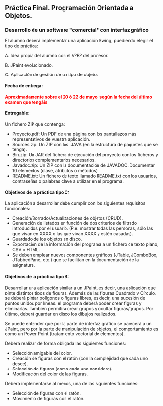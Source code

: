 ## Práctica Final. Programación Orientada a Objetos. 

### Desarrollo de un software "comercial" con interfaz gráfico 

El alumno deberá implementar una aplicación Swing, puediendo elegir el tipo de práctica:

 A. Idea propia del alumno con el VºBº del profesor.
 
 B. JPaint evolucionado.

 C. Aplicación de gestión de un tipo de objeto.

#### Fecha de entrega:

<span style="color:red;font-weight:bold">Aproximadamente sobre el 20 ó 22 de mayo, según la fecha del último examen que tengáis</span>


#### Entregable:

Un fichero ZIP que contenga:
- Proyecto.pdf: Un PDF de una página con los pantallazos más representativos de vuestra aplicación.
- Sources.zip: Un ZIP con los .JAVA (en la estructura de paquetes que se tenga).
- Bin.zip: Un JAR del fichero de ejecución del proyecto con los ficheros y directorios complementarios necesarios.
- Javadoc.zip: Un ZIP con la documentación de JAVADOC. Documentar 10 elementos (clase, atributos o métodos).
- README.txt: Un fichero de texto llamado README.txt con los usuarios, contraseñas o palabras clave a utilizar en el programa. 

#### Objetivos de la práctica tipo C:

La aplicación a desarrollar debe cumplir con los siguientes requisitos funcionales:

- Creación/Borrado/Actualizaciones de objetos (CRUD).
- Generación de listados en función de dos criterios de filtrado introducidos por el usuario. (P.e: mostrar todas las personas, sólo las que vivan en XXXX o las que vivan XXXX y estén casadas).
- Guardado de los objetos en disco.
- Exportación de la información del programa a un fichero de texto plano, CSV o HTML.
- Se deben emplear nuevos componentes gráficos (JTable, JComboBox, JTabbedPane, etc.) que se facilitan en la documentación de la asignatura.

#### Objetivos de la práctica tipo B:

Desarrollar una aplicación similar a un JPaint, es decir, una aplicación que pinte distintos tipos de figuras. Además de las figuras Cuadrado y Círculo, se deberá pintar polígonos o figuras libres, es decir, una sucesión de puntos unidos por líneas. el programa deberá poder crear figuras y eliminarlas. También permitirá crear grupos y ocultar figuras/grupos. Por último, deberá guardar en disco los dibujos realizados. 

Se puede entender que por la parte de interfaz gráfico se parecerá a un JPaint, pero por la parte de manipulación de objetos, el comportamiento es como un Power Point (tratamiento vectorial de elementos).

Deberá realizar de forma obligada las siguientes funciones:
- Selección amigable del color.
- Creación de figuras con el ratón (con la complejidad que cada uno desee).
- Selección de figuras (como cada uno considere).
- Modificación del color de las figuras.

Deberá implementarse al menos, una de las siguientes funciones:
- Selección de figuras con el ratón.
- Movimiento de figuras con el ratón.

